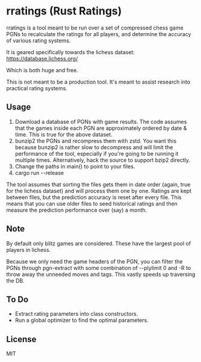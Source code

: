 # rratings (Rust Ratings)

rratings is a tool meant to be run over a set of compressed chess game PGNs
to recalculate the ratings for all players, and determine the accuracy of
various rating systems.

It is geared specifically towards the lichess dataset:
https://database.lichess.org/

Which is both huge and free.

This is not meant to be a production tool. It's meant to assist research
into practical rating systems.

## Usage

1) Download a database of PGNs with game results. The code assumes that
the games inside each PGN are approximately ordered by date & time. This is
true for the above dataset.
2) bunzip2 the PGNs and recompress them with zstd. You want this because
bunzip2 is rather slow to decompress and will limit the performance of the
tool, especially if you're going to be running it multiple times. Alternatively,
hack the source to support bzip2 directly.
3) Change the paths in main() to point to your files.
4) cargo run --release

The tool assumes that sorting the files gets them in date order (again, true
for the lichess dataset) and will process them one by one. Ratings are kept
between files, but the prediction accuracy is reset after every file. This means
that you can use older files to seed historical ratings and then measure the
prediction performance over (say) a month.

## Note

By default only blitz games are considered. These have the largest pool of
players in lichess.

Because we only need the game headers of the PGN, you can filter the PGNs
through pgn-extract with some combination of --plylimit 0 and -R to throw
away the unneeded moves and tags. This vastly speeds up traversing the DB.

## To Do

* Extract rating parameters into class constructors.
* Run a global optimizer to find the optimal parameters.

## License

MIT
